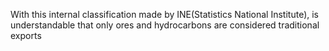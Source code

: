 
With this internal classification made by INE(Statistics National Institute), is understandable that only ores and hydrocarbons are considered traditional exports
